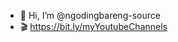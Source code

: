 - 👋 Hi, I’m @ngodingbareng-source
- 🎬 https://bit.ly/myYoutubeChannels

<!---
ngodingbareng-source/ngodingbareng-source is a ✨ special ✨ repository because its `README.md` (this file) appears on your GitHub profile.
You can click the Preview link to take a look at your changes.
--->
